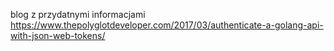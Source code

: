 blog z przydatnymi informacjami
https://www.thepolyglotdeveloper.com/2017/03/authenticate-a-golang-api-with-json-web-tokens/
